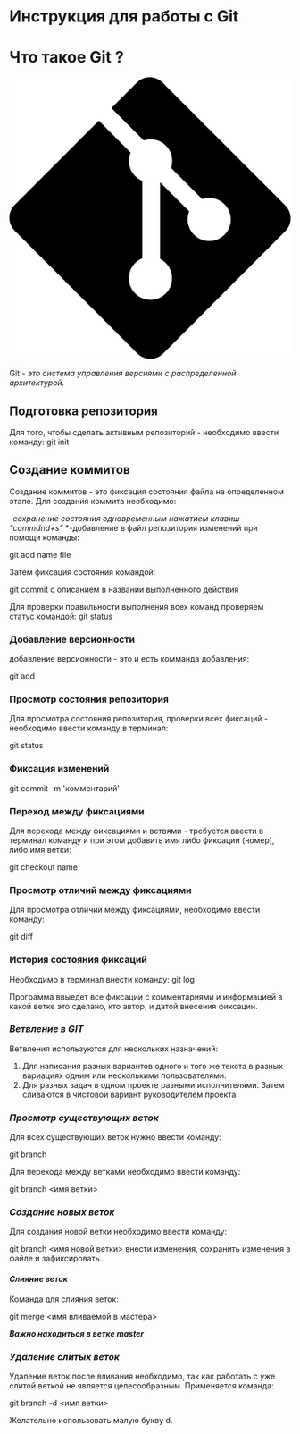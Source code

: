 # **Инструкция для работы с Git** 

# Что такое Git ?

![логотип](git_logo.jpg)

Git - *это система управления версиями с распределенной архитектурой.*

## **Подготовка репозитория**
Для того, чтобы сделать активным репозиторий - необходимо ввести команду:
git init
## **Создание коммитов**
Создание коммитов - это фиксация состояния файла на определенном этапе. Для создания коммита необходимо:
    
    
    
*-сохранение состояния одновременным нажатием клавиш "commdnd+s"*
*-добавление в файл репозитория изменений при помощи команды:

git add  name file

Затем фиксация состояния командой:

git commit с описанием в названии выполненного действия

Для проверки правильности выполнения всех команд проверяем статус командой: 
git status
### **Добавление версионности**
добавление версионности - это и есть комманда добавления:

git add


### **Просмотр состояния репозитория**
Для просмотра состояния репозитория, проверки всех фиксаций - необходимо ввести команду в терминал: 

git status

### **Фиксация изменений**

git commit -m 'комментарий' 

### **Переход между фиксациями**
Для перехода между фиксациями и ветвями - требуется ввести в терминал команду и при этом добавить имя либо фиксации (номер), либо имя ветки:

git checkout name 


### **Просмотр отличий между фиксациями**

Для просмотра отличий между фиксациями, необходимо ввести команду:

git diff


### **История состояния фиксаций**
Необходимо в терминал внести команду:
git log

Программа ввыедет все фиксации с комментариями и информацией в какой ветке это сделано, кто автор, и датой внесения фиксации.


### ***Ветвление в GIT***
Ветвления используются  для нескольких назначений:

1. Для написания разных вариантов одного и того же текста в разных вариациях одним или несколькими пользователями.
2. Для разных задач в одном проекте разными исполнителями. Затем сливаются в чистовой вариант руководителем проекта.


### ***Просмотр существующих веток***

Для всех существующих веток нужно ввести команду:

git branch

Для перехода между ветками необходимо ввести команду:

git branch <имя ветки>

### ***Создание новых веток***

Для создания новой ветки необходимо ввести команду:

git branch <имя новой ветки>
внести изменения, сохранить изменения в файле и зафиксировать.

#### ***Слияние веток***
 Команда для слияния веток:


 git merge <имя вливаемой в мастера>

 __*Важно находиться в ветке master*__


### ***Удаление слитых веток***
Удаление веток после вливания необходимо, так как работать с уже слитой веткой не является целесообразным. Применяется команда:

git branch -d <имя ветки>

Желательно использовать малую букву d.